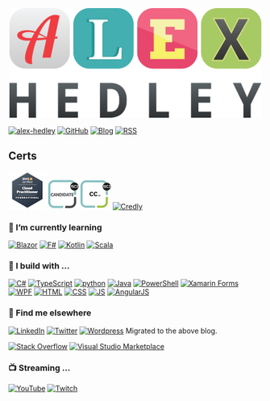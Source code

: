 <p align="center">
  <a href="https://alexhedley.github.io/" target="_blank">
    <img src="https://raw.githubusercontent.com/AlexHedley/AlexHedley/main/images/logo.png" 
        alt="AlexHedley Logo" 
        width="500px" />
  </a>
</p>

[![alex-hedley](https://avatars3.githubusercontent.com/u/79629950?s=50&v=4)](https://github.com/alex-hedley/)
[![GitHub](https://img.shields.io/badge/GitHub-Alex%E2%80%93Hedley-100000?style=for-the-badge&logo=github&logoColor=white)](https://github.com/alex-hedley/)
[![Blog](https://img.shields.io/badge/Blog-FFA500?style=for-the-badge)](https://alexhedley.github.io/blog/)
[![RSS](https://img.shields.io/badge/RSS-FFA500?style=for-the-badge&logo=rss&logoColor=white)](https://alexhedley.github.io/blog/feed)

## Certs

[![AWS Certified Cloud Practitioner](https://raw.githubusercontent.com/alex-hedley/alex-hedley/main/images/badges/aws/AWS-Certified-Cloud-Practitioner_badge.png "AWS Certified Cloud Practitioner")](https://aws.amazon.com/certification/certified-cloud-practitioner/)
[![ISC2 Candidate](https://raw.githubusercontent.com/alex-hedley/alex-hedley/main/images/badges/isc2/isc-candidate.png "ISC2 Candidate")](https://www.isc2.org/Membership)
[![ISC2 CC](https://raw.githubusercontent.com/alex-hedley/alex-hedley/main/images/badges/isc2/isc2-certified-in-cybersecurity-cc.png "ISC2 CC")](https://www.isc2.org/Certifications/CC)
[![Credly](https://img.shields.io/badge/Credly-FF6B00.svg?style=for-the-badge&logo=credly&logoColor=white)](https://www.credly.com/users/alexhedley/badges)

### 🌱 I’m currently learning

[![Blazor](https://img.shields.io/badge/blazor-%235C2D91.svg?style=for-the-badge&logo=blazor&logoColor=white)](https://dotnet.microsoft.com/en-us/apps/aspnet/web-apps/blazor)
[![F#](https://img.shields.io/badge/F%23-3498DB?style=for-the-badge&logo=fsharp&logoColor=white)](https://fsharp.org)
[![Kotlin](https://img.shields.io/badge/Kotlin-7F52FF?style=for-the-badge&logo=kotlin&logoColor=white)](https://kotlinlang.org/)
[![Scala](https://img.shields.io/badge/Scala-DC322F?style=for-the-badge&logo=scala&logoColor=white)](https://www.scala-lang.org/)

### 🚧 I build with ...

[![C#](https://img.shields.io/badge/c%23-%23239120.svg?style=for-the-badge&logo=c-sharp&logoColor=white)](https://docs.microsoft.com/dotnet/csharp/)
[![TypeScript](https://img.shields.io/badge/TypeScript-007ACC?style=for-the-badge&logo=typescript&logoColor=white)](https://www.typescriptlang.org/)
[![python](https://img.shields.io/badge/python-3776AB.svg?style=for-the-badge&logo=python&logoColor=white)](https://github.com/python)
[![Java](https://img.shields.io/badge/java-%23ED8B00.svg?style=for-the-badge&logo=OpenJDK&logoColor=white)](https://www.java.com/en/)
[![PowerShell](https://img.shields.io/badge/PowerShell-5391FE.svg?style=for-the-badge&logo=powershell&logoColor=white)](https://docs.microsoft.com/powershell/)
[![Xamarin Forms](https://img.shields.io/badge/Xamarin_Forms-3498DB.svg?style=for-the-badge&logo=xamarin&logoColor=white)](https://github.com/xamarin/Xamarin.Forms)
[![WPF](https://img.shields.io/badge/WPF-0078D6.svg?style=for-the-badge&logo=windows&logoColor=white)](https://github.com/dotnet/wpf)
[![HTML](https://img.shields.io/badge/HTML-E34F26?style=for-the-badge&logo=html5&logoColor=white)](https://developer.mozilla.org/en-US/docs/Learn/Getting_started_with_the_web/HTML_basics)
[![CSS](https://img.shields.io/badge/CSS-1572B6?style=for-the-badge&logo=css3&logoColor=white)](https://developer.mozilla.org/en-US/docs/Web/CSS)
[![JS](https://img.shields.io/badge/JavaScript-323330?style=for-the-badge&logo=javascript&logoColor=F7DF1E)](https://developer.mozilla.org/en-US/docs/Web/JavaScript)
[![AngularJS](https://img.shields.io/badge/AngularJS-E23237.svg?style=for-the-badge&logo=angularjs&logoColor=white)](https://github.com/angular/angular.js)

### 📢 Find me elsewhere

[![LinkedIn](https://img.shields.io/badge/LinkedIn-0077B5?style=for-the-badge&logo=linkedin&logoColor=white)](https://www.linkedin.com/in/alexhedley/)
[![Twitter](https://img.shields.io/badge/Twitter-1DA1F2?style=for-the-badge&logo=twitter&logoColor=white)](https://twitter.com/alexhedley)
[![Wordpress](https://img.shields.io/badge/Wordpress-21759B?style=for-the-badge&logo=wordpress&logoColor=white)](https://alexhedley.wordpress.com/) Migrated to the above blog.

[![Stack Overflow](https://img.shields.io/badge/Stack_Overflow-F58025?style=for-the-badge&logo=stackoverflow&logoColor=white)](https://stackoverflow.com/users/2895831/alex-hedley/)
[![Visual Studio Marketplace](https://img.shields.io/badge/Visual_Studio_Marketplace-5C2D91?style=for-the-badge&logo=visualstudio&logoColor=white)](https://marketplace.visualstudio.com/publishers/AlexHedley)

### 📺 Streaming ...

[![YouTube](https://img.shields.io/badge/YouTube-FF0000?style=for-the-badge&logo=youtube&logoColor=white)](https://www.youtube.com/AlexHedley8/)
[![Twitch](https://img.shields.io/badge/Twitch-9146FF?style=for-the-badge&logo=twitch&logoColor=white)](https://www.twitch.tv/alexhedley8)
